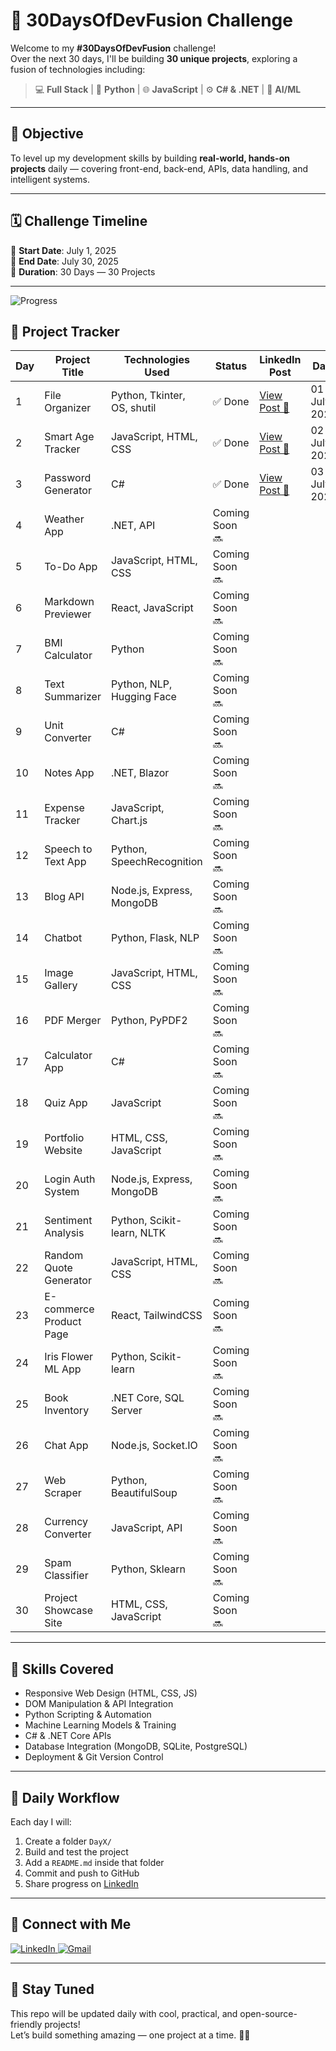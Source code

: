 # 🚀 30DaysOfDevFusion Challenge

Welcome to my **#30DaysOfDevFusion** challenge!  
Over the next 30 days, I'll be building **30 unique projects**, exploring a fusion of technologies including:

> 💻 **Full Stack** | 🐍 **Python** | 🌐 **JavaScript** | ⚙️ **C# & .NET** | 🤖 **AI/ML**

---

## 🎯 Objective

To level up my development skills by building **real-world, hands-on projects** daily — covering front-end, back-end, APIs, data handling, and intelligent systems.

---

## 🗓️ Challenge Timeline

📅 **Start Date**: July 1, 2025  
📅 **End Date**: July 30, 2025  
🏁 **Duration**: 30 Days — 30 Projects

---
![Progress](https://img.shields.io/badge/Progress-3%2F30-brightgreen)

## 📂 Project Tracker

| Day | Project Title              | Technologies Used               | Status           | LinkedIn Post | Date        | Day        |
|-----|----------------------------|----------------------------------|------------------|----------------|-------------|------------|
| 1   | File Organizer             | Python, Tkinter, OS, shutil      | ✅ Done          | [View Post 🔗](https://www.linkedin.com/posts/vuppaladhadium-sai-samarth-saketh-036679201_30daysofdevfusion-python-tkinter-activity-7345855693108690944-xASb?utm_source=share&utm_medium=member_desktop&rcm=ACoAADOIy-oB5VvUIX7e3yGzeHJf-_xkXM2ZAqA) | 01 July 2025 | Tuesday    |
| 2   | Smart Age Tracker             | JavaScript, HTML, CSS            | ✅ Done   |[View Post 🔗](https://www.linkedin.com/posts/vuppaladhadium-sai-samarth-saketh-036679201_30daysofdevfusion-javascript-webdevelopment-activity-7346235877301395456-_70z?utm_source=share&utm_medium=member_desktop&rcm=ACoAADOIy-oB5VvUIX7e3yGzeHJf-_xkXM2ZAqA)| 02 July 2025|Wednesday            |
| 3   | Password Generator         | C#                                |✅ Done   |[View Post 🔗](https://www.linkedin.com/posts/vuppaladhadium-sai-samarth-saketh-036679201_30daysofdevfusion-devfusion-day3-activity-7346623403207905283-2GcA?utm_source=share&utm_medium=member_desktop&rcm=ACoAADOIy-oB5VvUIX7e3yGzeHJf-_xkXM2ZAqA)          | 03 July 2025 | Thursday           |
| 4   | Weather App                | .NET, API                         | Coming Soon 🔜   |                |             |            |
| 5   | To-Do App                  | JavaScript, HTML, CSS            | Coming Soon 🔜   |                |             |            |
| 6   | Markdown Previewer         | React, JavaScript                 | Coming Soon 🔜   |                |             |            |
| 7   | BMI Calculator             | Python                            | Coming Soon 🔜   |                |             |            |
| 8   | Text Summarizer            | Python, NLP, Hugging Face         | Coming Soon 🔜   |                |             |            |
| 9   | Unit Converter             | C#                                | Coming Soon 🔜   |                |             |            |
| 10  | Notes App                  | .NET, Blazor                      | Coming Soon 🔜   |                |             |            |
| 11  | Expense Tracker            | JavaScript, Chart.js              | Coming Soon 🔜   |                |             |            |
| 12  | Speech to Text App         | Python, SpeechRecognition         | Coming Soon 🔜   |                |             |            |
| 13  | Blog API                   | Node.js, Express, MongoDB         | Coming Soon 🔜   |                |             |            |
| 14  | Chatbot                    | Python, Flask, NLP                | Coming Soon 🔜   |                |             |            |
| 15  | Image Gallery              | JavaScript, HTML, CSS             | Coming Soon 🔜   |                |             |            |
| 16  | PDF Merger                 | Python, PyPDF2                    | Coming Soon 🔜   |                |             |            |
| 17  | Calculator App             | C#                                | Coming Soon 🔜   |                |             |            |
| 18  | Quiz App                   | JavaScript                        | Coming Soon 🔜   |                |             |            |
| 19  | Portfolio Website          | HTML, CSS, JavaScript             | Coming Soon 🔜   |                |             |            |
| 20  | Login Auth System          | Node.js, Express, MongoDB         | Coming Soon 🔜   |                |             |            |
| 21  | Sentiment Analysis         | Python, Scikit-learn, NLTK        | Coming Soon 🔜   |                |             |            |
| 22  | Random Quote Generator     | JavaScript, HTML, CSS             | Coming Soon 🔜   |                |             |            |
| 23  | E-commerce Product Page    | React, TailwindCSS                | Coming Soon 🔜   |                |             |            |
| 24  | Iris Flower ML App         | Python, Scikit-learn              | Coming Soon 🔜   |                |             |            |
| 25  | Book Inventory             | .NET Core, SQL Server             | Coming Soon 🔜   |                |             |            |
| 26  | Chat App                   | Node.js, Socket.IO                | Coming Soon 🔜   |                |             |            |
| 27  | Web Scraper                | Python, BeautifulSoup             | Coming Soon 🔜   |                |             |            |
| 28  | Currency Converter         | JavaScript, API                   | Coming Soon 🔜   |                |             |            |
| 29  | Spam Classifier            | Python, Sklearn                   | Coming Soon 🔜   |                |             |            |
| 30  | Project Showcase Site      | HTML, CSS, JavaScript             | Coming Soon 🔜   |                |             |            |




---

## 💼 Skills Covered

-  Responsive Web Design (HTML, CSS, JS)
-  DOM Manipulation & API Integration
-  Python Scripting & Automation
-  Machine Learning Models & Training
-  C# & .NET Core APIs
-  Database Integration (MongoDB, SQLite, PostgreSQL)
-  Deployment & Git Version Control

---

## 🧠 Daily Workflow

Each day I will:
1. Create a folder `DayX/`
2. Build and test the project
3. Add a `README.md` inside that folder
4. Commit and push to GitHub
5. Share progress on [LinkedIn](https://www.linkedin.com/in/vuppaladhadium-sai-samarth-saketh-036679201/)

---

## 📌 Connect with Me

<p align="left">
  <a href="https://www.linkedin.com/in/vuppaladhadium-sai-samarth-saketh-036679201/" target="_blank">
    <img src="https://img.shields.io/badge/LinkedIn-%230077B5.svg?style=for-the-badge&logo=linkedin&logoColor=white" alt="LinkedIn">
  </a>
  <a href="mailto:samarthsaketh@outlook.com" target="_blank">
    <img src="https://img.shields.io/badge/Gmail-D14836?style=for-the-badge&logo=gmail&logoColor=white" alt="Gmail">
  </a>
</p>

---

## 🏁 Stay Tuned

This repo will be updated daily with cool, practical, and open-source-friendly projects!  
Let’s build something amazing — one project at a time. 💪🔥

